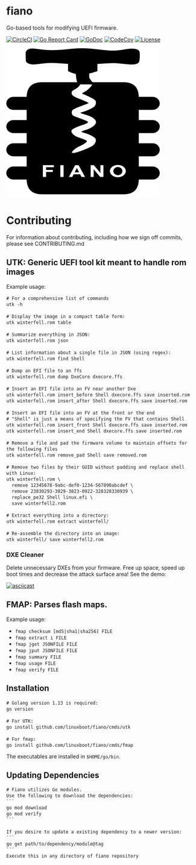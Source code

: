 # fiano

Go-based tools for modifying UEFI firmware.

[![CircleCI](https://circleci.com/gh/linuxboot/fiano.svg?style=shield)](https://circleci.com/gh/linuxboot/fiano)
[![Go Report
Card](https://goreportcard.com/badge/github.com/linuxboot/fiano)](https://goreportcard.com/report/github.com/linuxboot/fiano)
[![GoDoc](https://godoc.org/github.com/linuxboot/fiano?status.svg)](https://godoc.org/github.com/linuxboot/fiano)
[![CodeCov](https://codecov.io/gh/linuxboot/fiano/branch/master/graph/badge.svg)](https://codecov.io/gh/linuxboot/fiano/)
[![License](https://img.shields.io/badge/License-BSD%203--Clause-blue.svg)](https://github.com/linuxboot/fiano/blob/master/LICENSE)

![Fiano](./fiano-logo.svg)

# Contributing

For information about contributing, including how we sign off commits, please see
CONTRIBUTING.md

## UTK: Generic UEFI tool kit meant to handle rom images

Example usage:

```
# For a comprehensive list of commands
utk -h

# Display the image in a compact table form:
utk winterfell.rom table

# Summarize everything in JSON:
utk winterfell.rom json

# List information about a single file in JSON (using regex):
utk winterfell.rom find Shell

# Dump an EFI file to an ffs
utk winterfell.rom dump DxeCore dxecore.ffs

# Insert an EFI file into an FV near another Dxe
utk winterfell.rom insert_before Shell dxecore.ffs save inserted.rom
utk winterfell.rom insert_after Shell dxecore.ffs save inserted.rom

# Insert an EFI file into an FV at the front or the end
# "Shell" is just a means of specifying the FV that contains Shell
utk winterfell.rom insert_front Shell dxecore.ffs save inserted.rom
utk winterfell.rom insert_end Shell dxecore.ffs save inserted.rom

# Remove a file and pad the firmware volume to maintain offsets for the following files
utk winterfell.rom remove_pad Shell save removed.rom

# Remove two files by their GUID without padding and replace shell with Linux:
utk winterfell.rom \
  remove 12345678-9abc-def0-1234-567890abcdef \
  remove 23830293-3029-3823-0922-328328330939 \
  replace_pe32 Shell linux.efi \
  save winterfell2.rom

# Extract everything into a directory:
utk winterfell.rom extract winterfell/

# Re-assemble the directory into an image:
utk winterfell/ save winterfell2.rom
```

### DXE Cleaner

Delete unnecessary DXEs from your firmware. Free up space, speed up boot times
and decrease the attack surface area! See the demo:

[![asciicast](https://asciinema.org/a/233950.svg)](https://asciinema.org/a/233950)

## FMAP: Parses flash maps.

Example usage:

  + `fmap checksum [md5|sha1|sha256] FILE`
  + `fmap extract i FILE`
  + `fmap jget JSONFILE FILE`
  + `fmap jput JSONFILE FILE`
  + `fmap summary FILE`
  + `fmap usage FILE`
  + `fmap verify FILE`

## Installation

    # Golang version 1.13 is required:
    go version

    # For UTK:
    go install github.com/linuxboot/fiano/cmds/utk

    # For fmap:
    go install github.com/linuxboot/fiano/cmds/fmap

The executables are installed in `$HOME/go/bin`.

## Updating Dependencies

    # Fiano utilizes Go modules.
    Use the following to download the dependencies:
    ```
    go mod download
    go mod verify
    ```

    If you desire to update a existing dependency to a newer version:
    ```
    go get path/to/dependency/module@tag
    ```
    Execute this in any directory of fiano repository
